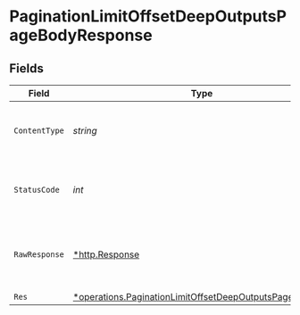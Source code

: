 # PaginationLimitOffsetDeepOutputsPageBodyResponse


## Fields

| Field                                                                                                                                    | Type                                                                                                                                     | Required                                                                                                                                 | Description                                                                                                                              |
| ---------------------------------------------------------------------------------------------------------------------------------------- | ---------------------------------------------------------------------------------------------------------------------------------------- | ---------------------------------------------------------------------------------------------------------------------------------------- | ---------------------------------------------------------------------------------------------------------------------------------------- |
| `ContentType`                                                                                                                            | *string*                                                                                                                                 | :heavy_check_mark:                                                                                                                       | HTTP response content type for this operation                                                                                            |
| `StatusCode`                                                                                                                             | *int*                                                                                                                                    | :heavy_check_mark:                                                                                                                       | HTTP response status code for this operation                                                                                             |
| `RawResponse`                                                                                                                            | [*http.Response](https://pkg.go.dev/net/http#Response)                                                                                   | :heavy_check_mark:                                                                                                                       | Raw HTTP response; suitable for custom response parsing                                                                                  |
| `Res`                                                                                                                                    | [*operations.PaginationLimitOffsetDeepOutputsPageBodyRes](../../../pkg/models/operations/paginationlimitoffsetdeepoutputspagebodyres.md) | :heavy_minus_sign:                                                                                                                       | OK                                                                                                                                       |